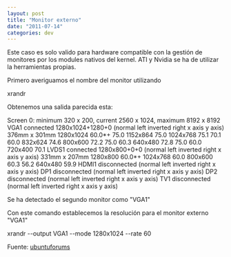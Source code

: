 ```yaml
---
layout: post
title: "Monitor externo"
date: "2011-07-14"
categories: dev
---
```


Este caso es solo valido para hardware compatible con la gestión de monitores por los modules nativos del kernel. ATI y Nvidia se ha de utilizar la herramientas propias.

Primero averiguamos el nombre del monitor utilizando

xrandr

Obtenemos una salida parecida esta:

Screen 0: minimum 320 x 200, current 2560 x 1024, maximum 8192 x 8192
VGA1 connected 1280x1024+1280+0 (normal left inverted right x axis y axis) 376mm x 301mm
1280x1024      60.0\*+   75.0
1152x864       75.0
1024x768       75.1     70.1     60.0
832x624        74.6
800x600        72.2     75.0     60.3
640x480        72.8     75.0     60.0
720x400        70.1
LVDS1 connected 1280x800+0+0 (normal left inverted right x axis y axis) 331mm x 207mm
1280x800       60.0\*+
1024x768       60.0
800x600        60.3     56.2
640x480        59.9
HDMI1 disconnected (normal left inverted right x axis y axis)
DP1 disconnected (normal left inverted right x axis y axis)
DP2 disconnected (normal left inverted right x axis y axis)
TV1 disconnected (normal left inverted right x axis y axis)

Se ha detectado el segundo monitor como "VGA1"

Con este comando establecemos la resolución para el monitor externo "VGA1"

xrandr --output VGA1 --mode 1280x1024 --rate 60

Fuente: [ubuntuforums](https://ubuntuforums.org/showthread.php?t=1721927&highlight=force+resolution+external+monitor "Force resolution")
